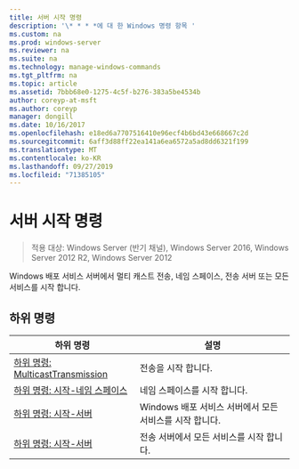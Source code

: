 ```yaml
---
title: 서버 시작 명령
description: '\* * * *에 대 한 Windows 명령 항목 '
ms.custom: na
ms.prod: windows-server
ms.reviewer: na
ms.suite: na
ms.technology: manage-windows-commands
ms.tgt_pltfrm: na
ms.topic: article
ms.assetid: 7bbb68e0-1275-4c5f-b276-383a5be4534b
author: coreyp-at-msft
ms.author: coreyp
manager: dongill
ms.date: 10/16/2017
ms.openlocfilehash: e18ed6a7707516410e96ecf4b6bd43e668667c2d
ms.sourcegitcommit: 6aff3d88ff22ea141a6ea6572a5ad8dd6321f199
ms.translationtype: MT
ms.contentlocale: ko-KR
ms.lasthandoff: 09/27/2019
ms.locfileid: "71385105"
---
```

# <a name="the-start-server-command"></a>서버 시작 명령

>적용 대상: Windows Server (반기 채널), Windows Server 2016, Windows Server 2012 R2, Windows Server 2012

Windows 배포 서비스 서버에서 멀티 캐스트 전송, 네임 스페이스, 전송 서버 또는 모든 서비스를 시작 합니다.
## <a name="subcommands"></a>하위 명령
|하위 명령|설명|
|-------|--------|
|[하위 명령: MulticastTransmission](subcommand-start-multicasttransmission.md)|전송을 시작 합니다.|
|[하위 명령: 시작-네임 스페이스](subcommand-start-namespace.md)|네임 스페이스를 시작 합니다.|
|[하위 명령: 시작-서버](subcommand-start-server.md)|Windows 배포 서비스 서버에서 모든 서비스를 시작 합니다.|
|[하위 명령: 시작-서버](subcommand-start-transportserver.md)|전송 서버에서 모든 서비스를 시작 합니다.|
